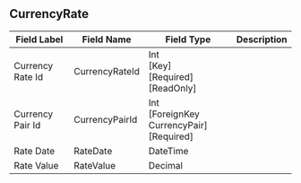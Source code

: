 # 


## CurrencyRate
| Field Label | Field Name | Field Type | Description |  
| ---- | ---- | ---- | ---- |  
| Currency Rate Id | CurrencyRateId | Int<br/>  [Key]<br/>  [Required]<br/>  [ReadOnly] |  |  
| Currency Pair Id | CurrencyPairId | Int<br/>  [ForeignKey CurrencyPair]<br/>  [Required] |  |  
| Rate Date | RateDate | DateTime |  |  
| Rate Value | RateValue | Decimal |  |  

